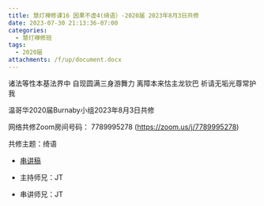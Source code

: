 ```yaml
---
title: 慧灯禅修课16 因果不虚4(绮语）-2020届 2023年8月3日共修
date: 2023-07-30 21:13:36-07:00
categories:
  - 慧灯禅修班
tags:
  - 2020届
attachments: /f/up/document.docx
---
```

诸法等性本基法界中 自现圆满三身游舞力
离障本来怙主龙钦巴 祈请无垢光尊常护我

温哥华2020届Burnaby小组2023年8月3日共修

网络共修Zoom房间号码： 7789995278 (<https://zoom.us/j/7789995278>)

共修主题：绮语
* [串讲稿](/f/up/document.docx)

* 主持师兄：JT
* 串讲师兄：JT